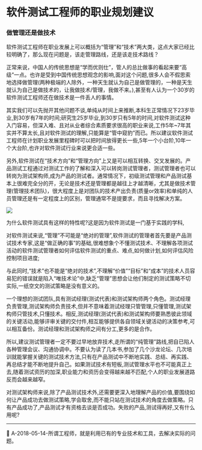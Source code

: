 
# 软件测试工程师的职业规划建议

### 做管理还是做技术

软件测试工程师在职业发展上可以概括为“管理”和“技术”两大类，这点大家已经比较明确了，那么现在问题是，该走管理路线，还是该走技术路线？

正常来说，中国人的传统思想是“学而优则仕”，管人的总比做事的看起来要“高级”一点。也许是受到中国传统思想观念的影响,面对这个问题,很多人会不假思索地选择做管理(两种极端的人除外，一种天生就认为自己是做管理的，一种是天生就认为自己是做技术的，让我做技术/管理，我做不来。),甚至有人认为一个30岁的软件测试工程师还在做技术是一件丢人的事情。

其实我们可以先抛开其他问题不谈,单纯从时间上来推断,本科生正常情况下23岁毕业,到30岁有7年的时间;研究生25岁毕业,到30岁只有5年的时间,对软件测试这种入门容易，但深入难、且对从业者综合素质要求很高的职业来说,工作5年~7年其实并不算太长,且对软件测试的理解,只能算是“管中窥豹”而已。所以建议软件测试工程师在计划职业发展里程碑时可以把时间放得更长一些,5年一个小台阶,10年一个大台阶,也许对软件测试行业来说更合适一些。

另外,软件测试在“技术方向”和“管理方向”上又是可以相互转换、交叉发展的。产品测试工程通过对测试工作的了解和深入可以转岗测试管理者，测试管理者也可以转岗为测试架构师,成为产品的测试者。通常情况下，初级测试管理和产品测试基本上很难完全分的开，无论是技术还是管理都是越往上才越清晰，尤其是做技术管理(管理技术团队)，很大程度上是对团队的技术产出负责(质量or效率)和单纯的人员管理还是有一定程度上的区别，管理通常不是提要求，而且寻找解决方案。

![](../r2/软件测试工程师职业规划建议图.jpg)

为什么软件测试具有这样的特性呢?这是因为软件测试是一门基于实践的学科,

对软件测试来说,“管理”不可能是“绝对的管理”,软件测试的管理者首先要是产品测试技术专家,这是“做正确的事”的基础,很难想象个不懂测试技术、不理解各项测试活动的软件测试管理者如何评估软件测试的重点、难点,如何做计划,如何评估风险控制项目进度;

与此同时,“技术”也不能是“绝对的技术”,不理解“价值”“目标”和“成本”的技术人员容易犯的错误就是陷入“唯技术论”中,缺乏“管理”思想会让他们制定的测试策略不切实际,一纸空文的测试策略是没有意义的。

一个理想的测试团队,具有测试经理(测试代表)和测试架构师两个角色。测试经理负责管理,测试架构师负责技术,但并不意味着测试经理只管管理,只懂管理,测试架构师只管技术,只懂技术。相反,测试经理(测试代表)和测试架构师要熟悉彼此领域的关键活动,能够评审关键的交付件,相互能够提供各自领域关键活动的决策参考,可以相互备份。测试经理和测试架构师之间有分工,更多的是合作。

所以,建议测试管理者一定不要过早地放弃技术,走所谓的“纯管理”路线,把自已陷人各种管理会议、沟通协调中。不要认为读了几本书,参加了几个沙龙论坛、几次培训就能掌握关键的测试技术方法,只有在产品测试中不断地实践、总结、再实践、再总结才能不断地提升自己。如果测试技术有短板,测试管理水平也不可能真正上去,随着测试资历的加深,职业能力和资历会变得越来越不匹配,个人的职业发展道路反而会越来越窄。

对测试架构师来说,除了产品测试技术外,还需要更深入地理解产品的价值,要围绕如何让产品成功去做测试策略,学会取舍,而不能只站在测试技术的角度去做策略。只有产品成功了,产品测试才有资格去谈是否成功。失败的产品,测试得再好,又有什么用呢?

* * *
:bell: A-2018-05-14-所谓工程师，就是利用已有的专业技术和工具，去解决实际的问题。
